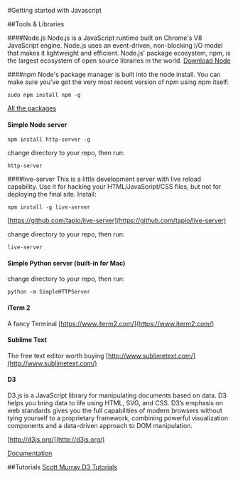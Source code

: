 #Getting started with Javascript

##Tools & Libraries

####Node.js
Node.js is a JavaScript runtime built on Chrome's V8 JavaScript engine. Node.js uses an event-driven, non-blocking I/O model that makes it lightweight and efficient. Node.js' package ecosystem, npm, is the largest ecosystem of open source libraries in the world.
[Download Node](https://nodejs.org/en/download/)

####npm
Node's package manager is built into the node install. You can make sure you’ve got the very most recent version of npm using npm itself:
	
	sudo npm install npm -g
	
[All the packages](https://www.npmjs.com/)

#### Simple Node server
	npm install http-server -g
change directory to your repo, then run:

	http-server
	

####live-server
This is a little development server with live reload capability. Use it for hacking your HTML/JavaScript/CSS files, but not for deploying the final site. Install:

	npm install -g live-server

[https://github.com/tapio/live-server](https://github.com/tapio/live-server)

change directory to your repo, then run:
	
	live-server


#### Simple Python server (built-in for Mac)
change directory to your repo, then run:

	python -m SimpleHTTPServer

#### iTerm 2
A fancy Terminal
[https://www.iterm2.com/](https://www.iterm2.com/)

#### Sublime Text
The free text editor worth buying
[http://www.sublimetext.com/](http://www.sublimetext.com/)

#### D3
D3.js is a JavaScript library for manipulating documents based on data. D3 helps you bring data to life using HTML, SVG, and CSS. D3’s emphasis on web standards gives you the full capabilities of modern browsers without tying yourself to a proprietary framework, combining powerful visualization components and a data-driven approach to DOM manipulation.

[http://d3js.org/](http://d3js.org/)

[Documentation](https://github.com/mbostock/d3/wiki/API-Reference)


##Tutorials
[Scott Murray D3 Tutorials](http://alignedleft.com/tutorials/d3/fundamentals)

